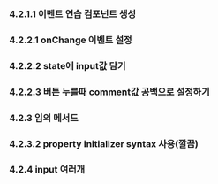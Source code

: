 ### 4.2.1.1 이벤트 연습 컴포넌트 생성

### 4.2.2.1 onChange 이벤트 설정

### 4.2.2.2 state에 input값 담기

### 4.2.2.3 버튼 누를때 comment값 공백으로 설정하기

### 4.2.3 임의 메서드

### 4.2.3.2 property initializer syntax 사용(깔끔)

### 4.2.4 input 여러개
